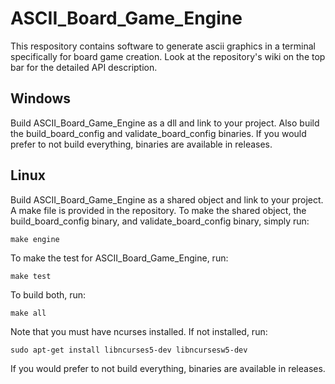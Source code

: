 # ASCII_Board_Game_Engine

This respository contains software to generate ascii graphics in a terminal specifically for board game creation. Look at the repository's wiki on the top bar for the detailed API description.

## Windows
Build ASCII_Board_Game_Engine as a dll and link to your project. Also build the build_board_config and validate_board_config binaries. If you would prefer to not build everything, binaries are available in releases.

## Linux
Build ASCII_Board_Game_Engine as a shared object and link to your project. A make file is provided in the repository. To make the shared object, the build_board_config binary, and validate_board_config binary, simply run:
```
make engine
```

To make the test for ASCII_Board_Game_Engine, run:
```
make test
```

To build both, run:
```
make all
```

Note that you must have ncurses installed. If not installed, run:
```
sudo apt-get install libncurses5-dev libncursesw5-dev
```

If you would prefer to not build everything, binaries are available in releases.